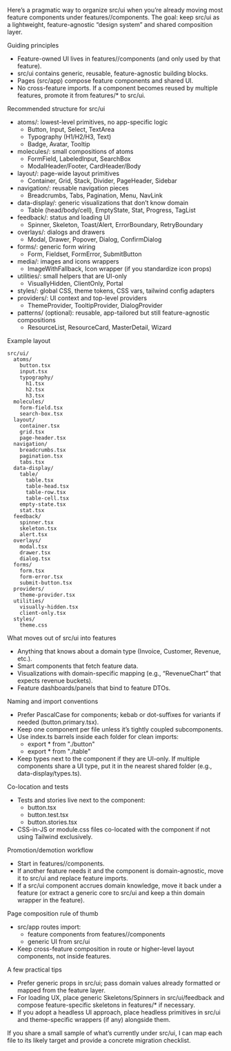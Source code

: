 Here’s a pragmatic way to organize src/ui when you’re already moving most feature components under features/<feature>/components. The goal: keep src/ui as a lightweight, feature-agnostic “design system” and shared composition layer.

Guiding principles
- Feature-owned UI lives in features/<feature>/components (and only used by that feature).
- src/ui contains generic, reusable, feature-agnostic building blocks.
- Pages (src/app) compose feature components and shared UI.
- No cross-feature imports. If a component becomes reused by multiple features, promote it from features/* to src/ui.

Recommended structure for src/ui
- atoms/: lowest-level primitives, no app-specific logic
    - Button, Input, Select, TextArea
    - Typography (H1/H2/H3, Text)
    - Badge, Avatar, Tooltip
- molecules/: small compositions of atoms
    - FormField, LabeledInput, SearchBox
    - ModalHeader/Footer, CardHeader/Body
- layout/: page-wide layout primitives
    - Container, Grid, Stack, Divider, PageHeader, Sidebar
- navigation/: reusable navigation pieces
    - Breadcrumbs, Tabs, Pagination, Menu, NavLink
- data-display/: generic visualizations that don’t know domain
    - Table (head/body/cell), EmptyState, Stat, Progress, TagList
- feedback/: status and loading UI
    - Spinner, Skeleton, Toast/Alert, ErrorBoundary, RetryBoundary
- overlays/: dialogs and drawers
    - Modal, Drawer, Popover, Dialog, ConfirmDialog
- forms/: generic form wiring
    - Form, Fieldset, FormError, SubmitButton
- media/: images and icons wrappers
    - ImageWithFallback, Icon wrapper (if you standardize icon props)
- utilities/: small helpers that are UI-only
    - VisuallyHidden, ClientOnly, Portal
- styles/: global CSS, theme tokens, CSS vars, tailwind config adapters
- providers/: UI context and top-level providers
    - ThemeProvider, TooltipProvider, DialogProvider
- patterns/ (optional): reusable, app-tailored but still feature-agnostic compositions
    - ResourceList, ResourceCard, MasterDetail, Wizard

Example layout
```plain text
src/ui/
  atoms/
    button.tsx
    input.tsx
    typography/
      h1.tsx
      h2.tsx
      h3.tsx
  molecules/
    form-field.tsx
    search-box.tsx
  layout/
    container.tsx
    grid.tsx
    page-header.tsx
  navigation/
    breadcrumbs.tsx
    pagination.tsx
    tabs.tsx
  data-display/
    table/
      table.tsx
      table-head.tsx
      table-row.tsx
      table-cell.tsx
    empty-state.tsx
    stat.tsx
  feedback/
    spinner.tsx
    skeleton.tsx
    alert.tsx
  overlays/
    modal.tsx
    drawer.tsx
    dialog.tsx
  forms/
    form.tsx
    form-error.tsx
    submit-button.tsx
  providers/
    theme-provider.tsx
  utilities/
    visually-hidden.tsx
    client-only.tsx
  styles/
    theme.css
```


What moves out of src/ui into features
- Anything that knows about a domain type (Invoice, Customer, Revenue, etc.).
- Smart components that fetch feature data.
- Visualizations with domain-specific mapping (e.g., “RevenueChart” that expects revenue buckets).
- Feature dashboards/panels that bind to feature DTOs.

Naming and import conventions
- Prefer PascalCase for components; kebab or dot-suffixes for variants if needed (button.primary.tsx).
- Keep one component per file unless it’s tightly coupled subcomponents.
- Use index.ts barrels inside each folder for clean imports:
    - export * from "./button"
    - export * from "./table"
- Keep types next to the component if they are UI-only. If multiple components share a UI type, put it in the nearest shared folder (e.g., data-display/types.ts).

Co-location and tests
- Tests and stories live next to the component:
    - button.tsx
    - button.test.tsx
    - button.stories.tsx
- CSS-in-JS or module.css files co-located with the component if not using Tailwind exclusively.

Promotion/demotion workflow
- Start in features/<feature>/components.
- If another feature needs it and the component is domain-agnostic, move it to src/ui and replace feature imports.
- If a src/ui component accrues domain knowledge, move it back under a feature (or extract a generic core to src/ui and keep a thin domain wrapper in the feature).

Page composition rule of thumb
- src/app routes import:
    - feature components from features/<feature>/components
    - generic UI from src/ui
- Keep cross-feature composition in route or higher-level layout components, not inside features.

A few practical tips
- Prefer generic props in src/ui; pass domain values already formatted or mapped from the feature layer.
- For loading UX, place generic Skeletons/Spinners in src/ui/feedback and compose feature-specific skeletons in features/* if necessary.
- If you adopt a headless UI approach, place headless primitives in src/ui and theme-specific wrappers (if any) alongside them.

If you share a small sample of what’s currently under src/ui, I can map each file to its likely target and provide a concrete migration checklist.
